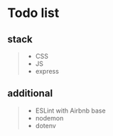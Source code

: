 # Todo list

## stack

> - CSS
> - JS
> - express


## additional

> - ESLint with Airbnb base
> - nodemon
> - dotenv
